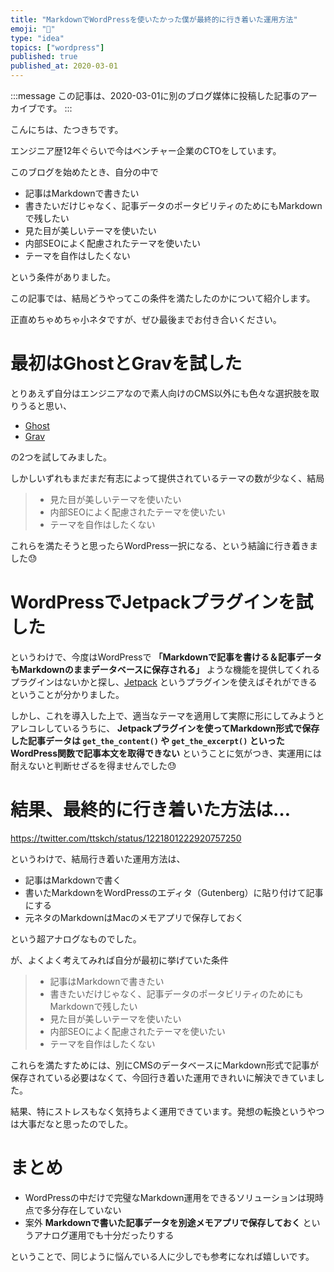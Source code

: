 ```yaml
---
title: "MarkdownでWordPressを使いたかった僕が最終的に行き着いた運用方法"
emoji: "📝"
type: "idea"
topics: ["wordpress"]
published: true
published_at: 2020-03-01
---
```


:::message
この記事は、2020-03-01に別のブログ媒体に投稿した記事のアーカイブです。
:::

こんにちは、たつきちです。

エンジニア歴12年ぐらいで今はベンチャー企業のCTOをしています。

このブログを始めたとき、自分の中で

* 記事はMarkdownで書きたい
* 書きたいだけじゃなく、記事データのポータビリティのためにもMarkdownで残したい
* 見た目が美しいテーマを使いたい
* 内部SEOによく配慮されたテーマを使いたい
* テーマを自作はしたくない

という条件がありました。

この記事では、結局どうやってこの条件を満たしたのかについて紹介します。

正直めちゃめちゃ小ネタですが、ぜひ最後までお付き合いください。

# 最初はGhostとGravを試した

とりあえず自分はエンジニアなので素人向けのCMS以外にも色々な選択肢を取りうると思い、

* [Ghost](https://ghost.org/)
* [Grav](https://getgrav.org/)

の2つを試してみました。

しかしいずれもまだまだ有志によって提供されているテーマの数が少なく、結局

> * 見た目が美しいテーマを使いたい
> * 内部SEOによく配慮されたテーマを使いたい
> * テーマを自作はしたくない

これらを満たそうと思ったらWordPress一択になる、という結論に行き着きました😓

# WordPressでJetpackプラグインを試した

というわけで、今度はWordPressで **「Markdownで記事を書ける＆記事データもMarkdownのままデータベースに保存される」** ような機能を提供してくれるプラグインはないかと探し、[Jetpack](https://ja.wordpress.org/plugins/jetpack/) というプラグインを使えばそれができるということが分かりました。

しかし、これを導入した上で、適当なテーマを適用して実際に形にしてみようとアレコレしているうちに、 **Jetpackプラグインを使ってMarkdown形式で保存した記事データは `get_the_content()` や `get_the_excerpt()` といったWordPress関数で記事本文を取得できない** ということに気がつき、実運用には耐えないと判断せざるを得ませんでした😓

# 結果、最終的に行き着いた方法は…

https://twitter.com/ttskch/status/1221801222920757250

というわけで、結局行き着いた運用方法は、

* 記事はMarkdownで書く
* 書いたMarkdownをWordPressのエディタ（Gutenberg）に貼り付けて記事にする
* 元ネタのMarkdownはMacのメモアプリで保存しておく

という超アナログなものでした。

が、よくよく考えてみれば自分が最初に挙げていた条件

> * 記事はMarkdownで書きたい
> * 書きたいだけじゃなく、記事データのポータビリティのためにもMarkdownで残したい
> * 見た目が美しいテーマを使いたい
> * 内部SEOによく配慮されたテーマを使いたい
> * テーマを自作はしたくない

これらを満たすためには、別にCMSのデータベースにMarkdown形式で記事が保存されている必要はなくて、今回行き着いた運用できれいに解決できていました。

結果、特にストレスもなく気持ちよく運用できています。発想の転換というやつは大事だなと思ったのでした。

# まとめ

* WordPressの中だけで完璧なMarkdown運用をできるソリューションは現時点で多分存在していない
* 案外 **Markdownで書いた記事データを別途メモアプリで保存しておく** というアナログ運用でも十分だったりする

ということで、同じように悩んでいる人に少しでも参考になれば嬉しいです。

